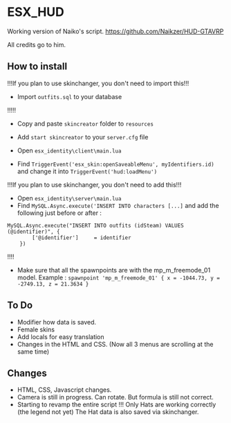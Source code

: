 # ESX_HUD
Working version of Naiko's script.
https://github.com/Naikzer/HUD-GTAVRP

All credits go to him.

## How to install

!!!If you plan to use skinchanger, you don't need to import this!!!

* Import ```outfits.sql``` to your database 

!!!!!

* Copy and paste ```skincreator``` folder to ```resources```
* Add ```start skincreator``` to your ```server.cfg``` file

* Open ```esx_identity\client\main.lua```
* Find ```TriggerEvent('esx_skin:openSaveableMenu', myIdentifiers.id)``` and change it into ```TriggerEvent('hud:loadMenu')```

!!!If you plan to use skinchanger, you don't need to add this!!!
* Open ```esx_identity\server\main.lua```
* Find ```MySQL.Async.execute('INSERT INTO characters [...]``` and add the following just before or after :
```
MySQL.Async.execute("INSERT INTO outfits (idSteam) VALUES (@identifier)", {
		['@identifier']		= identifier
	})
```
!!!!
* Make sure that all the spawnpoints are with the mp_m_freemode_01 model.
 Example : ```spawnpoint 'mp_m_freemode_01' { x = -1044.73, y = -2749.13, z = 21.3634 }```
 
## To Do
* Modifier how data is saved.
* Female skins
* Add locals for easy translation
* Changes in the HTML and CSS. (Now all 3 menus are scrolling at the same time)

## Changes
* HTML, CSS, Javascript changes.
* Camera is still in progress. Can rotate. But formula is still not correct.
* Starting to revamp the entire script !!! Only Hats are working correctly (the legend not yet) The Hat data is also saved via skinchanger.
